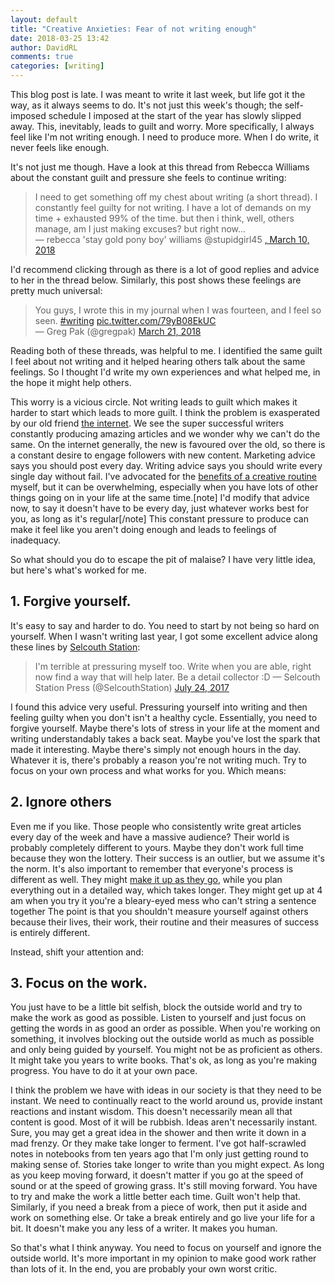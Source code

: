 ```yaml
---  
layout: default  
title: "Creative Anxieties: Fear of not writing enough"  
date: 2018-03-25 13:42  
author: DavidRL  
comments: true  
categories: [writing]  
---  
```

<div>This blog post is late. I was meant to write it last week, but life got it the way, as it always seems to do. It's not just this week's though; the self-imposed schedule I imposed at the start of the year has slowly slipped away. This, inevitably, leads to guilt and worry. More specifically, I always feel like I'm not writing enough. I need to produce more. When I do write, it never feels like enough.</div>  

<!--more-->  

It's not just me though. Have a look at this thread from Rebecca Williams about the constant guilt and pressure she feels to continue writing:

> I need to get something off my chest about writing (a short thread). I constantly feel guilty for not writing. I have a lot of demands on my time + exhausted 99% of the time. but then i think, well, others manage, am I just making excuses? but right now...  
— rebecca 'stay gold pony boy' williams @stupidgirl45 <a href="https://twitter.com/stupidgirl45/status/972534813331730432?ref_src=twsrc%5Etfw" >, March 10, 2018</a>  

I'd recommend clicking through as there is a lot of good replies and advice to her in the thread below. Similarly, this post shows these feelings are pretty much universal:  

> You guys, I wrote this in my journal when I was fourteen, and I feel so seen. <a href="https://twitter.com/hashtag/writing?src=hash&amp;ref_src=twsrc%5Etfw">#writing</a> <a href="https://t.co/79yB08EkUC">pic.twitter.com/79yB08EkUC</a>  
— Greg Pak (@gregpak) <a href="https://twitter.com/gregpak/status/976565124793294856?ref_src=twsrc%5Etfw">March 21, 2018</a>

Reading both of these threads, was helpful to me. I identified the same guilt I feel about not writing and it helped hearing others talk about the same feelings. So I thought I'd write my own experiences and what helped me, in the hope it might help others.  

This worry is a vicious circle. Not writing leads to guilt which makes it harder to start which leads to more guilt. I think the problem is exasperated by our old friend <a href="http://davidralphlewis.co.uk/step-away-from-the-internet/">the internet</a>. We see the super successful writers constantly producing amazing articles and we wonder why we can't do the same. On the internet generally, the new is favoured over the old, so there is a constant desire to engage followers with new content. Marketing advice says you should post every day. Writing advice says you should write every single day without fail. I've advocated for the <a href="http://davidralphlewis.co.uk/the-importance-of-a-creative-routine/">benefits of a creative routine</a> myself, but it can be overwhelming, especially when you have lots of other things going on in your life at the same time.[note] I'd modify that advice now, to say it doesn't have to be every day, just whatever works best for you, as long as it's regular[/note] This constant pressure to produce can make it feel like you aren't doing enough and leads to feelings of inadequacy.  

 So what should you do to escape the pit of malaise? I have very little idea, but here's what's worked for me.</div>  

<h2>1. Forgive yourself.</h2>  

<div>It's easy to say and harder to do. You need to start by not being so hard on yourself. When I wasn't writing last year, I got some excellent advice along these lines by <a href="https://www.selcouthstation.com/">Selcouth Station</a>:</div>  

> I'm terrible at pressuring myself too. Write when you are able, right now find a way that will help later. Be a detail collector :D  — Selcouth Station Press (@SelcouthStation) <a href="https://twitter.com/SelcouthStation/status/889523673316700161?ref_src=twsrc%5Etfw">July 24, 2017</a>  

I found this advice very useful. Pressuring yourself into writing and then feeling guilty when you don't isn't a healthy cycle. Essentially, you need to forgive yourself. Maybe there's lots of stress in your life at the moment and writing understandably takes a back seat. Maybe you've lost the spark that made it interesting. Maybe there's simply not enough hours in the day. Whatever it is, there's probably a reason you're not writing much. Try to focus on your own process and what works for you. Which means:  

<h2>2. Ignore others</h2>  

Even me if you like. Those people who consistently write great articles every day of the week and have a massive audience? Their world is probably completely different to yours. Maybe they don't work full time because they won the lottery. Their success is an outlier, but we assume it's the norm. It's also important to remember that everyone's process is different as well. They might <a href="http://davidralphlewis.co.uk/making-go-twin-peaks-welcome-nightvale/">make it up as they go</a>, while you plan everything out in a detailed way, which takes longer. They might get up at 4 am when you try it you're a bleary-eyed mess who can't string a sentence together The point is that you shouldn't measure yourself against others because their lives, their work, their routine and their measures of success is entirely different.  

Instead, shift your attention and:  

<h2>3. Focus on the work.</h2>  

You just have to be a little bit selfish, block the outside world and try to make the work as good as possible. Listen to yourself and just focus on getting the words in as good an order as possible. When you're working on something, it involves blocking out the outside world as much as possible and only being guided by yourself. You might not be as proficient as others. It might take you years to write books. That's ok, as long as you're making progress. You have to do it at your own pace.  


I think the problem we have with ideas in our society is that they need to be instant. We need to continually react to the world around us, provide instant reactions and instant wisdom. This doesn't necessarily mean all that content is good. Most of it will be rubbish. Ideas aren't necessarily instant. Sure, you may get a great idea in the shower and then write it down in a mad frenzy. Or they make take longer to ferment. I've got half-scrawled notes in notebooks from ten years ago that I'm only just getting round to making sense of. Stories take longer to write than you might expect. As long as you keep moving forward, it doesn't matter if you go at the speed of sound or at the speed of growing grass. It's still moving forward. You have to try and make the work a little better each time. Guilt won't help that. Similarly, if you need a break from a piece of work, then put it aside and work on something else. Or take a break entirely and go live your life for a bit. It doesn't make you any less of a writer. It makes you human.  

So that's what I think anyway. You need to focus on yourself and ignore the outside world. It's more important in my opinion to make good work rather than lots of it. In the end, you are probably your own worst critic.</div>  
